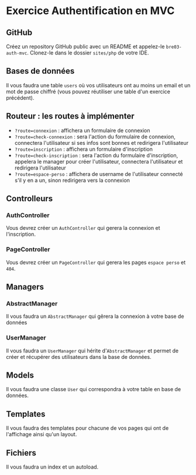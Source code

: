 # Exercice Authentification en MVC

## GitHub

Créez un repository GitHub public avec un README et appelez-le `bre03-auth-mvc`.
Clonez-le dans le dossier `sites/php` de votre IDE.

## Bases de données

Il vous faudra une table `users` où vos utilisateurs ont au moins un email et un mot de passe chiffré (vous pouvez réutiliser une table d'un exercice précédent).


## Routeur : les routes à implémenter

- `?route=connexion` : affichera un formulaire de connexion
- `?route=check-connexion` : sera l'action du formulaire de connexion, connectera l'utilisateur si ses infos sont bonnes et redirigera l'utilisateur
- `?route=inscription` : affichera un formulaire d'inscription
- `?route=check-inscription` : sera l'action du formulaire d'inscription, appelera le manager pour créer l'utilisateur, connectera l'utilisateur et redirigera l'utilisateur
- `?route=espace-perso` : affichera de username de l'utilisateur connecté s'il y en a un, sinon redirigera vers la connexion


## Controlleurs

### AuthController

Vous devrez créer un `AuthController` qui gerera la connexion et l'inscription.

### PageController

Vous devrez créer un `PageController` qui gerera les pages `espace perso` et `404`.


## Managers

### AbstractManager

Il vous faudra un `AbstractManager` qui gêrera la connexion à votre base de données

### UserManager

Il vous faudra un `UserManager` qui hérite d'`AbstractManager` et permet de créer et récupérer des utilisateurs dans la base de données.


## Models

Il vous faudra une classe `User` qui correspondra à votre table en base de données.


## Templates

Il vous faudra des templates pour chacune de vos pages qui ont de l'affichage ainsi qu'un layout.


## Fichiers

Il vous faudra un index et un autoload.
